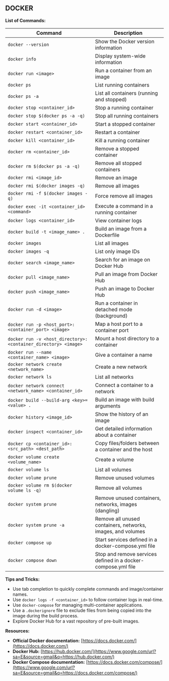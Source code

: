 ## DOCKER

**List of Commands:**

|Command|Description|
|---|---|
|`docker --version`|Show the Docker version information|
|`docker info`|Display system-wide information|
|`docker run <image>`|Run a container from an image|
|`docker ps`|List running containers|
|`docker ps -a`|List all containers (running and stopped)|
|`docker stop <container_id>`|Stop a running container|
|`docker stop $(docker ps -a -q)`|Stop all running containers|
|`docker start <container_id>`|Start a stopped container|
|`docker restart <container_id>`|Restart a container|
|`docker kill <container_id>`|Kill a running container|
|`docker rm <container_id>`|Remove a stopped container|
|`docker rm $(docker ps -a -q)`|Remove all stopped containers|
|`docker rmi <image_id>`|Remove an image|
|`docker rmi $(docker images -q)`|Remove all images|
|`docker rmi -f $(docker images -q)`|Force remove all images|
|`docker exec -it <container_id> <command>`|Execute a command in a running container|
|`docker logs <container_id>`|View container logs|
|`docker build -t <image_name> .`|Build an image from a Dockerfile|
|`docker images`|List all images|
|`docker images -q`|List only image IDs|
|`docker search <image_name>`|Search for an image on Docker Hub|
|`docker pull <image_name>`|Pull an image from Docker Hub|
|`docker push <image_name>`|Push an image to Docker Hub|
|`docker run -d <image>`|Run a container in detached mode (background)|
|`docker run -p <host_port>:<container_port> <image>`|Map a host port to a container port|
|`docker run -v <host_directory>:<container_directory> <image>`|Mount a host directory to a container|
|`docker run --name <container_name> <image>`|Give a container a name|
|`docker network create <network_name>`|Create a new network|
|`docker network ls`|List all networks|
|`docker network connect <network_name> <container_id>`|Connect a container to a network|
|`docker build --build-arg <key>=<value> .`|Build an image with build arguments|
|`docker history <image_id>`|Show the history of an image|
|`docker inspect <container_id>`|Get detailed information about a container|
|`docker cp <container_id>:<src_path> <dest_path>`|Copy files/folders between a container and the host|
|`docker volume create <volume_name>`|Create a volume|
|`docker volume ls`|List all volumes|
|`docker volume prune`|Remove unused volumes|
|`docker volume rm $(docker volume ls -q)`|Remove all volumes|
|`docker system prune`|Remove unused containers, networks, images (dangling)|
|`docker system prune -a`|Remove all unused containers, networks, images, and volumes|
|`docker compose up`|Start services defined in a docker-compose.yml file|
|`docker compose down`|Stop and remove services defined in a docker-compose.yml file|

**Tips and Tricks:**

* Use tab completion to quickly complete commands and image/container names.
* Use `docker logs -f <container_id>` to follow container logs in real-time.
* Use `docker-compose` for managing multi-container applications.
* Use a `.dockerignore` file to exclude files from being copied into the image during the build process.
* Explore Docker Hub for a vast repository of pre-built images.

**Resources:**

* **Official Docker documentation:** [https://docs.docker.com/](https://docs.docker.com/)
* **Docker Hub:** [https://hub.docker.com/](https://www.google.com/url?sa=E&source=gmail&q=https://hub.docker.com/)
* **Docker Compose documentation:** [https://docs.docker.com/compose/](https://www.google.com/url?sa=E&source=gmail&q=https://docs.docker.com/compose/)
